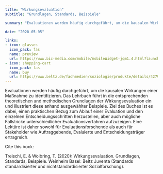 ```yaml
---
title: "Wirkungsevaluation"
subtitle: "Grundlagen, Standards, Beispiele"

summary: "Evaluationen werden häufig durchgeführt, um die kausalen Wirkungen einer Maßnahme zu identifizieren. Das Lehrbuch führt in die entsprechenden theoretischen und methodischen Grundlagen der Wirkungsevaluation ein und illustriert diese anhand ausgewählter Beispiele. Ziel des Buches ist es dabei, einen praktischen Bezug zum Ablauf einer Evaluation ..."

date: "2020-05-05"

links:
- icon: glasses
  icon_pack: fas
  name: preview
  url: https://www.bic-media.com/mobile/mobileWidget-jqm1.4.html?launcher=yes&iconType=beltz&iconTypeSecondary=beltz&https=yes&showTitleInPopUp=yes&width=198&height=373&buyUrl=https%253A%252F%252Fwww.beltz.de%252Fshop%252Fwarenkorb.html%253Ftx_saltshop_cart%25255Baction%25255D%253DaddProduct%2526tx_saltshop_cart%25255Bcontroller%25255D%253DCart%2526tx_saltshop_cart%25255Bproduct%25255D%253D42792&isbn=9783779939245&navigationContext=book&fullscreen=yes&jump2=0
- icon: shopping-cart
  icon_pack: fas
  name: buy
  url: https://www.beltz.de/fachmedien/soziologie/produkte/details/42792-wirkungsevaluation.html
---
```



Evaluationen werden häufig durchgeführt, um die kausalen Wirkungen einer Maßnahme zu identifizieren. Das Lehrbuch führt in die entsprechenden theoretischen und methodischen Grundlagen der Wirkungsevaluation ein und illustriert diese anhand ausgewählter Beispiele. Ziel des Buches ist es dabei, einen praktischen Bezug zum Ablauf einer Evaluation und den einzelnen Entscheidungsschritten herzustellen, aber auch mögliche Fallstricke unterschiedlicher Evaluationsverfahren aufzuzeigen. Eine Lektüre ist daher sowohl für Evaluationsforschende als auch für Stakeholder wie Auftraggebende, Evaluierte und Entscheidungsträger ertragreich.

Cite this book:

Treischl, E. & Wolbring, T. (2020): Wirkungsevaluation. Grundlagen, Standards, Beispiele. Weinheim Basel: Beltz Juventa (Standards standardisierter und nichtstandardisierter Sozialforschung).
